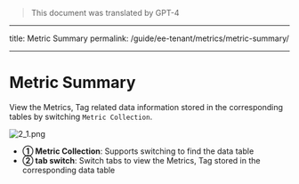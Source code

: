 > This document was translated by GPT-4

---

title: Metric Summary
permalink: /guide/ee-tenant/metrics/metric-summary/

---

# Metric Summary

View the Metrics, Tag related data information stored in the corresponding tables by switching `Metric Collection`.

![2_1.png](https://yunshan-guangzhou.oss-cn-beijing.aliyuncs.com/pub/pic/20230921650bb8734ad16.png)

- **① Metric Collection**: Supports switching to find the data table
- **② tab switch**: Switch tabs to view the Metrics, Tag stored in the corresponding data table
